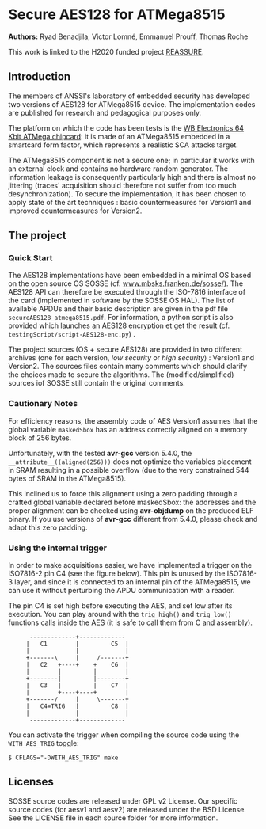 # Secure AES128 for ATMega8515

**Authors:** Ryad Benadjila, Victor Lomné, Emmanuel Prouff, Thomas Roche

This work is linked to the H2020 funded project [REASSURE](http://reassure.eu/).

## Introduction

The members of ANSSI's laboratory of embedded security has developed two versions of AES128 for ATMega8515 device.
The implementation codes are published for research and pedagogical purposes only.

The platform on which the code has been tests is the 
[WB Electronics 64 Kbit ATMega chipcard](http://www.infinityusb.com/default.asp?show=store&ProductGrp=8):
it is made of an ATMega8515 embedded in a smartcard form factor, which represents a realistic SCA attacks
target.

The ATMega8515 component is not a secure one; in particular it works with an external clock and
contains no hardware random generator. The information leakage is consequently particularly high and there
is almost no jittering (traces' acquisition should therefore not suffer from too much desynchronization). To
secure the implementation, it has been chosen to apply state of the art techniques : basic countermeasures
for Version1 and improved countermeasures for Version2.

## The project

### Quick Start

The AES128 implementations have been embedded in a minimal OS based on the open source OS SOSSE
(cf. www.mbsks.franken.de/sosse/). The AES128 API can therefore be executed through the ISO-7816 interface of the card
(implemented in software by the SOSSE OS HAL). The list of available APDUs and their basic description are given in 
the pdf file ``secureAES128_atmega8515.pdf``. For information, a python script is also provided which launches 
an AES128 encryption et get the result (cf. ``testingScript/script-AES128-enc.py``) .

The project sources (OS + secure AES128) are provided in two different archives (one for each version,
*low security* or *high security*) : Version1 and Version2. The sources files contain many comments which should clarify
the choices made to secure the algorithms. The (modified/simplified) sources
iof SOSSE still contain the original comments.

### Cautionary Notes 

For efficiency reasons, the assembly code of AES Version1 assumes that the global variable ``maskedSbox`` has an address correctly aligned on 
a memory block of 256 bytes.

Unfortunately, with the tested **avr-gcc** version 5.4.0, the ``__attribute__((aligned(256)))`` does not
optimize the variables placement in SRAM resulting in a possible overflow (due to the very constrained 544 bytes of SRAM in the
ATMega8515).

This inclined us to force this alignment using a zero padding through a crafted global variable declared before maskedSbox:
the addresses and the proper alignment can be checked using **avr-objdump** on the produced ELF binary. If you use
versions of **avr-gcc** different from 5.4.0, please check and adapt this zero padding.

### Using the internal trigger

In order to make acquisitions easier, we have implemented a trigger on the ISO7816-2 pin
C4 (see the figure below). This pin is unused by the ISO7816-3 layer, and since it is connected to an internal
pin of the ATMega8515, we can use it without perturbing the APDU communication with a reader.

The pin C4 is set high before executing the AES, and set low after its execution. You can play around with the
``trig_high()`` and ``trig_low()`` functions calls inside the AES (it is safe to call them from C and assembly).

```
      -------------+------------- 
     |   C1        |         C5  | 
     |             |             | 
     +-------\     |     /-------+ 
     |   C2   +----+    +    C6  | 
     |        |         |        | 
     +--------|         |--------+ 
     |   C3   |         |    C7  | 
     |        +----+----+        | 
     +-------/     |     \-------+ 
     |   C4=TRIG   |         C8  | 
     |             |             | 
      -------------+------------- 
```

You can activate the trigger when compiling the source code using the ``WITH_AES_TRIG`` toggle:

```
$ CFLAGS="-DWITH_AES_TRIG" make
```

## Licenses
SOSSE source codes are released under GPL v2 License. Our specific source codes (for aesv1 and aesv2) are 
released under the BSD License. See the LICENSE file in each source folder for more information. 
